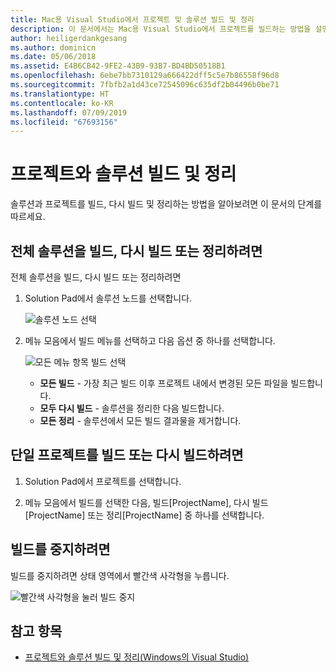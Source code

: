 ```yaml
---
title: Mac용 Visual Studio에서 프로젝트 및 솔루션 빌드 및 정리
description: 이 문서에서는 Mac용 Visual Studio에서 프로젝트를 빌드하는 방법을 설명합니다.
author: heiligerdankgesang
ms.author: dominicn
ms.date: 05/06/2018
ms.assetid: E4B6CB42-9FE2-43B9-93B7-BD4BD50518B1
ms.openlocfilehash: 6ebe7bb7310129a666422dff5c5e7b86558f96d8
ms.sourcegitcommit: 7fbfb2a1d43ce72545096c635df2b04496b0be71
ms.translationtype: HT
ms.contentlocale: ko-KR
ms.lasthandoff: 07/09/2019
ms.locfileid: "67693156"
---
```

# <a name="building-and-cleaning-projects-and-solutions"></a>프로젝트와 솔루션 빌드 및 정리

솔루션과 프로젝트를 빌드, 다시 빌드 및 정리하는 방법을 알아보려면 이 문서의 단계를 따르세요.

## <a name="to-build-rebuild-or-clean-an-entire-solution"></a>전체 솔루션을 빌드, 다시 빌드 또는 정리하려면

전체 솔루션을 빌드, 다시 빌드 또는 정리하려면

1. Solution Pad에서 솔루션 노드를 선택합니다.

    ![솔루션 노드 선택](media/compiling-and-building-image1.png)

2. 메뉴 모음에서 빌드 메뉴를 선택하고 다음 옵션 중 하나를 선택합니다.

    ![모든 메뉴 항목 빌드 선택](media/compiling-and-building-image2.png)

    * **모든 빌드** - 가장 최근 빌드 이후 프로젝트 내에서 변경된 모든 파일을 빌드합니다.
    * **모두 다시 빌드** - 솔루션을 정리한 다음 빌드합니다.
    * **모든 정리** - 솔루션에서 모든 빌드 결과물을 제거합니다.

## <a name="to-build-or-rebuild-a-single-project"></a>단일 프로젝트를 빌드 또는 다시 빌드하려면

1. Solution Pad에서 프로젝트를 선택합니다.

2. 메뉴 모음에서 빌드를 선택한 다음, 빌드[ProjectName], 다시 빌드[ProjectName] 또는 정리[ProjectName] 중 하나를 선택합니다.

## <a name="to-stop-a-build"></a>빌드를 중지하려면

빌드를 중지하려면 상태 영역에서 빨간색 사각형을 누릅니다.

![빨간색 사각형을 눌러 빌드 중지](media/compiling-and-building-image3.png)

## <a name="see-also"></a>참고 항목

- [프로젝트와 솔루션 빌드 및 정리(Windows의 Visual Studio)](/visualstudio/ide/building-and-cleaning-projects-and-solutions-in-visual-studio)